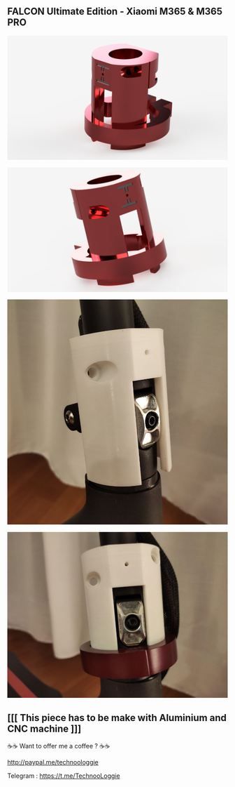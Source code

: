 ## FALCON Ultimate Edition - Xiaomi M365 & M365 PRO

![Falcon Ultimate Edition](../../images/falcon/00.png)

![Falcon Ultimate Edition](../../images/falcon/01.png)

![Falcon Prototype Printed](../../images/falcon/IMG_20200107_213055.jpg)

![Falcon Prototype Printed](../../images/falcon/03.jpg)

## [[[ This piece has to be make with Aluminium and CNC machine ]]]

☕☕ Want to offer me a coffee ? ☕☕

http://paypal.me/technoologgie

Telegram : https://t.me/TechnooLoggie

